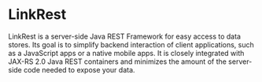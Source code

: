 LinkRest
=========

LinkRest is a server-side Java REST Framework for easy access to data stores. Its goal is to simplify backend interaction of client applications, such as a JavaScript apps or a native mobile apps. It is closely integrated with JAX-RS 2.0 Java REST containers and minimizes the amount of the server-side code needed to expose your data.
